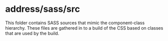 # address/sass/src

This folder contains SASS sources that mimic the component-class hierarchy. These files
are gathered in to a build of the CSS based on classes that are used by the build.
